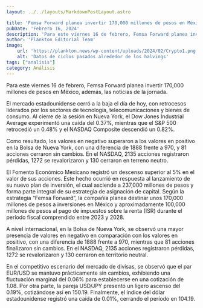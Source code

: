 ```yaml
---
layout: ../../layouts/MarkdownPostLayout.astro

title: 'Femsa Forward planea invertir 170,000 millones de pesos en México'
pubDate: 'Febrero 16, 2024'
description: 'Para este viernes 16 de febrero, Femsa Forward planea invertir 170,000 millones de pesos en México, además, las noticias de la jornada.'
author: 'Plankton Editorial Team'
image:
    url: 'https://plankton.news/wp-content/uploads/2024/02/Crypto1.png'
    alt: 'Datos de ciclos pasados alrededor de los halvings'
tags: ["analisis"]
category: Análisis
---
```


Para este viernes 16 de febrero, Femsa Forward planea invertir 170,000 millones de pesos en México, además, las noticias de la jornada.

El mercado estadounidense cerró a la baja el día de hoy, con retrocesos liderados por los sectores de tecnología, telecomunicaciones y bienes de consumo. Al cierre de la sesión en Nueva York, el Dow Jones Industrial Average experimentó una caída del 0.37%, mientras que el S&P 500 retrocedió un 0.48% y el NASDAQ Composite descendió un 0.82%.

Como resultado, los valores en negativo superaron a los valores en positivo en la Bolsa de Nueva York, con una diferencia de 1888 frente a 970, y 81 acciones cerraron sin cambios. En el NASDAQ, 2135 acciones registraron pérdidas, 1272 se revalorizaron y 130 cerraron en terreno neutro.

El Fomento Económico Mexicano registró un descenso superior al 5% en el valor de sus acciones. Este hecho ocurrió en respuesta al lanzamiento de su nuevo plan de inversión, el cual asciende a 237,000 millones de pesos y forma parte integral de su estrategia de asignación de capital. Según la estrategia “Femsa Forward”, la compañía planea destinar unos 170,000 millones de pesos a inversiones en México y aproximadamente 100,000 millones de pesos al pago de impuestos sobre la renta (ISR) durante el período fiscal comprendido entre 2023 y 2028.

A nivel internacional, en la Bolsa de Nueva York, se observó una mayor presencia de valores en negativo en comparación con los valores en positivo, con una diferencia de 1888 frente a 970, mientras que 81 acciones finalizaron sin cambios. En el NASDAQ, 2135 acciones registraron pérdidas, 1272 se revalorizaron y 130 cerraron en territorio neutral.

En el competitivo escenario del mercado de divisas, se observó que el par EUR/USD se mantuvo prácticamente sin cambios, exhibiendo una fluctuación marginal del 0.06% para establecerse en una cotización de 1.08. Por otra parte, la pareja USD/JPY presentó un ligero ascenso del 0.19%, cotizándose así en 150.19. Finalmente, el índice del dólar estadounidense registró una caída  de 0.01%, cerrando el período en 104.19.